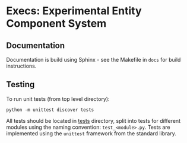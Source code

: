 # Execs: Experimental Entity Component System

## Documentation

Documentation is build using Sphinx - see the Makefile in `docs` for build instructions.

## Testing

To run unit tests (from top level directory):

    python -m unittest discover tests

All tests should be located in [tests](tests) directory, split into tests for different modules using the naming convention: `test_<module>.py`. Tests are implemented using the `unittest` framework from the standard library.